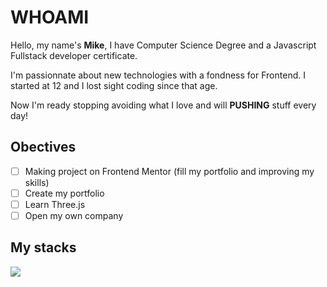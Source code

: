 # WHOAMI

Hello, my name's **Mike**, I have Computer Science Degree and a Javascript Fullstack developer certificate.

I'm passionnate about new technologies with a fondness for Frontend. I started at 12 and I lost sight coding since that age.

Now I'm ready stopping avoiding what I love and will **PUSHING** stuff every day!

## Obectives
- [ ] Making project on Frontend Mentor (fill my portfolio and improving my skills)
- [ ] Create my portfolio
- [ ] Learn Three.js
- [ ] Open my own company

## My stacks
<p align="left">
  <a href="https://skillicons.dev">
    <img src="https://skillicons.dev/icons?i=html,css,javascript,react,next,express,nodejs,threejs,git,github&perline=5" />
  </a>
</p>
